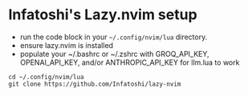 # Infatoshi's Lazy.nvim setup

- run the code block in your `~/.config/nvim/lua` directory.
- ensure lazy.nvim is installed
- populate your ~/.bashrc or ~/.zshrc with GROQ_API_KEY, OPENAI_API_KEY, and/or ANTHROPIC_API_KEY for llm.lua to work

```
cd ~/.config/nvim/lua
git clone https://github.com/Infatoshi/lazy-nvim
```

